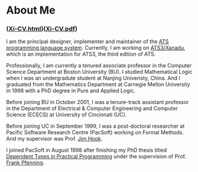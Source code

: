 # About Me
### ([Xi-CV.html](./Xi-CV.html))([Xi-CV.pdf](./Xi-CV.pdf))

I am the principal designer, implementer and maintainer of the [ATS
programming language system](http://www.ats-lang.org).  Currently, I
am working on [ATS3/Xanadu](https://github.com/githwxi/ATS-Xanadu),
which is an implementation for ATS3, the third edition of ATS.

Professionally, I am currently a tenured associate professor in the
Computer Science Department at Boston University (BU). I studied
Mathematical Logic when I was an undergradute student at Nanjing
Univeristy, China. And I graduated from the Mathematics Department at
Carnegie Mellon University in 1998 with a PhD degree in Pure and
Applied Logic.
  
Before joining BU in October 2001, I was a tenure-track assistant
professor in the Department of Electrical & Computer Engineering and
Computer Science (ECECS) at University of Cincinnati (UC).

Before joining UC in September 1999, I was a post-doctoral researcher
at Pacific Software Research Centre (PacSoft) working on Formal
Methods. And my supervisor was Prof. [Jim Hook](http://web.cecs.pdx.edu/~hook).

I joined PacSoft in August 1998 after finishing my PhD thesis titled
[Dependent Types in Practical Programming](./../PUBLICATION/MYDATA/DML-thesis.pdf)
under the supervision of Prof. [Frank Pfenning](http://www.cs.cmu.edu/~fp).
